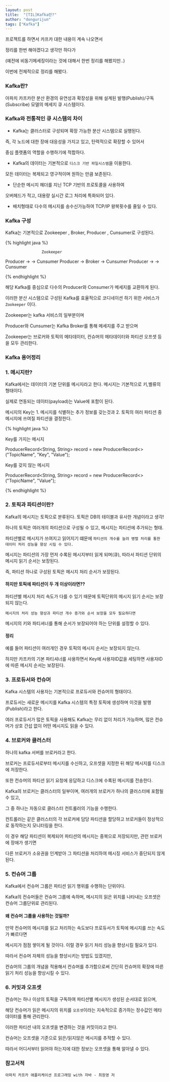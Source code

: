 ```yaml
---
layout: post
title:  "[TIL]Kafka란?"
author: "dongurijun"
tags: ["Kafka"]
---
```


프로젝트를 하면서 카프카 대한 내용이 계속 나오면서 

정리를 한번 해야겠다고 생각만 하다가

(예전에 비동기메세징이라는 것에 대해서 한번 정리를 해봤지만..)

이번에 전체적으로 정리를 해봤다.




### Kafka란?
아파치 카프카란 분산 환경의 유연성과 확장성을 위해 설계된 발행(Publish)/구독(Subscribe) 모델의 메세지 큐 시스템이다.


### Kafka와 전통적인 큐 시스템의 차이

- Kafka는 클러스터로 구성되며 확장 가능한 분산 시스템으로 실행된다.

즉, 각 노드에 대한 장애 대응성을 가지고 있고, 탄력적으로 확장할 수 있어서

중심 플랫폼의 역할을 수행하기에 적합하다.

- Kafka의 데이터는 기본적으로 `디스크 기반 파일시스템`을 이용한다.

모든 데이터는 복제되고 영구적이며 원하는 만큼 보존된다.

- 단순한 메시지 헤더를 지닌 TCP 기반의 프로토콜을 사용하여

오버헤드가 적고, 대용량 실시간 로그 처리에 특화되어 있다.

- 배치형태로 다수의 메시지를 송수신가능하여 TCP/IP 왕복횟수를 줄일 수 있다.


### Kafka 구성
Kafka는 기본적으로 Zookeeper , Broker, Producer , Cunsumer로 구성된다.

{% highlight java %}

					Zookeeper

Producer	->	     			                    ->	 Cunsumer
Producer	->	                Broker		            ->	 Cunsumer
Producer	->	     			                    ->	 Cunsumer


{% endhighlight %}

해당 Kafka를 중심으로 다수의 Producer와 Consumer가 메세지를 교환하게 된다.

이러한 분산 시스템으로 구성된 Kafka를 효율적으로 코디네이션 하기 위한 서비스가 `Zookeeper` 이다.

Zookeeper는 kafka 서비스의 일부분이며

Producer와 Cunsumer는 Kafka Broker를 통해 메세지를 주고 받으며

Zookeeper는 브로커와 토픽의 메타데이터, 컨슈머의 메타데이터와 파티션 오프셋 등을 모두 관리한다.



### Kafka 용어정리

### 1. 메시지란?

Kafka에서는 데이터의 기본 단위를 메시지라고 한다. 메시지는 기본적으로 키,벨류의 형태이다.

실제로 연동되는 데이터(payload)는 Value에 포함이 된다.

메시지의 Key는 1. 메시지를 식별하는 추가 정보를 갖는것과  2. 토픽의 여러 파티션 중 메시지에 쓰여질 파티션을 결정한다.

{% highlight java %}

Key를 가지는 메시지

ProducerRecord<String, String> record = new ProducerRecord<>("TopicName", "Key", "Value");

Key를 갖지 않는 메시지

ProducerRecord<String, String> record = new ProducerRecord<>("TopicName", "Value");

{% endhighlight %}

### 2. 토픽과 파티션이란?

Kafka의 메시지는 토픽으로 분류된다. 토픽은 DB의 테이블과 유사한 개념이라고 생각!

하나의 토픽은 여러개의 파티션으로 구성될 수 있고, 메시지는 파티션에 추가되는 형태.

파티션별로 메시지가 쓰여지고 읽어지기 떄문에 `파티션의 개수를 늘려 병렬 처리를 통한 데이터 처리 성능을 향상 시킬 수 있다.`

메시지는 파티션의 가장 먼저 수록된 메시지부터 읽게 되며(큐), 따라서 파티션 단위의 메시지 읽기 순서는 보장된다.

즉, 파티션 하나로 구성된 토픽은 메시지 처리 순서가 보장된다.

#### 하지만 토픽에 파티션이 두 개 이상이라면??

파티션별 메시지 처리 속도가 다를 수 있기 때문에 토픽단위의 메시지 읽기 순서는 보장되지 않는다.

`메시지의 처리 성능 향상과 파티션 개수 증가와 순서 보장을 모두 필요하다면`

메시지의 키와 파티셔너를 통해 순서가 보장되어야 하는 단위를 설정할 수 있다.

#### 정리

예를 들어 파티션이 여러개인 경우 토픽의 메시지 순서는 보장되지 않는다.

하지만 카프카의 기본 파티셔너를 사용하면서 Key에 사용자ID값을 세팅하면 사용자ID에 따른 메시지 순서는 보장된다.

### 3. 프로듀서와 컨슈머

Kafka 시스템의 사용자는 기본적으로 프로듀서와 컨슈머의 형태이다.

프로듀서는 새로운 메시지를 Kafka 시스템의 특정 토픽에 생성하며 이것을 발행(Publish)라고 한다.

여러 프로듀서가 많은 토픽을 사용해도 Kafka는 무리 없이 처리가 가능하며, 많은 컨슈머가 상호 간섭 없이 어떤 메시지도 읽을 수 있다.

### 4. 브로커와 클러스터

하나의 kafka 서버를 브로커라고 한다.

브로커는 프로듀서로부터 메시지를 수신하고, 오프셋을 지정한 뒤 해당 메시지를 디스크에 저장한다.

또한 컨슈머의 파티션 읽기 요청에 응답하고 디스크에 수록된 메시지를 전송한다.

Kafka의 브로커는 클러스터의 일부이며, 여러개의 브로커가 하나의 클러스터에 포함될 수 있고,

그 중 하나는 자동으로 클러스터 컨트롤러의 기능을 수행한다.

컨트롤러는 같은 클러스터의 각 브로커에 담당 파티션을 할당하고 브로커들이 정상적으로 동작하는지 모니터링을 한다.

이 경우 해당 파티션이 복제되어 파티션의 메시지는 중복으로 저장되지만, 관런 브로커에 장애가 생기면

다른 브로커가 소유권을 인계받아 그 파티션을 처리하여 메시징 서비스가 중단되지 않게 된다.

### 5. 컨슈머 그룹

Kafka에서 컨슈머 그룹은 파티션 읽기 행위를 수행하는 단위이다.

Kafka의 컨슈머들은 컨슈머 그룹에 속하며, 메시지의 읽은 위치를 나타내는 오프셋은 컨슈머 그룹단위로 관리된다.

#### 왜 컨슈머 그룹을 사용하는 것일까?

만약 컨슈머의 메시지를 읽고 처리하는 속도보다 프로듀서가 토픽에 메시지를 쓰는 속도가 빠르다면

메시지가 점점 쌓이게 될 것이다. 이럴 경우 읽기 처리 성능을 향상시킬 필요가 있다.

따라서 컨슈머 자체의 성능을 향샹시키는 방법도 있겠지만,

컨슈머의 그룹의 개념을 적용해서 컨슈머를 추가함으로써 간단히 컨슈머의 확장에 따른 읽기 처리 성능을 향상시킬 수 있다.

### 6. 커밋과 오프셋

컨슈머는 하나 이상의 토픽을 구독하여 파티션별 메시지가 생성된 순서대로 읽으며,

해당 컨슈머가 읽은 메시지의 위치를 `오프셋`이라는 지속적으로 증가하는 정수값인 메타데이터를 통해 관리한다.

이러한 파티션 내의 오프셋을 변경하는 것을 커밋이라고 한다.

컨슈머는 오프셋을 기준으로 읽은/읽지않은 메시지를 추적할 수 있다.

따라서 어디서부터 읽어야 하는지에 대한 정보는 오프셋을 통해 알아낼 수 있다.


### 참고서적
    
    아파치 카프카 애플리케이션 프로그래밍 with 자바 - 최원영 저



